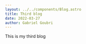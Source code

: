 ```yaml
---
layout: ../../components/Blog.astro
title: Third blog
date: 2022-03-27
author: Gabriel Goubri
---
```


This is my third blog